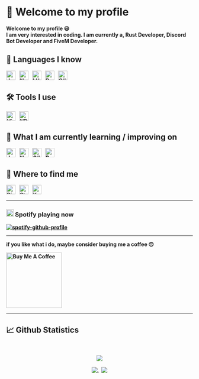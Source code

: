 # 👋 Welcome to my profile

<b> Welcome to my profile 😃 <br> I am very interested in coding. I am currently a, Rust Developer, Discord Bot Developer and FiveM Developer. 

[Wuuuuuuuuuut]: https://github.com/Wuuuuuuuuuut

## 📙 Languages I know
[<img src="https://img.shields.io/badge/JavaScript-282C34?logo=javascript&logoColor=F7DF1E" alt="JavaScript logo" title="JavaScript" height="25" />][Wuuuuuuuuuut]
&nbsp;
[<img src="https://img.shields.io/badge/Node.js-282C34?logo=node.js&logoColor=339933" alt="Node.js logo" title="Node.js" height="25" />][Wuuuuuuuuuut]
&nbsp;
[<img src="https://img.shields.io/badge/LUA-282C34?logo=LUA&logoColor=000080" alt="LUA logo" title="LUA" height="25" />][Wuuuuuuuuuut]
&nbsp;
[<img src="https://img.shields.io/badge/Python-282C34?logo=python&logoColor=ffd040" alt="Python logo" title="Python" height="25" />][Wuuuuuuuuuut]
&nbsp;
[<img src="https://img.shields.io/badge/CSharp-282C34?logo=Csharp&logoColor=1e9e25" alt="C# logo" title="C#" height="25" />][Wuuuuuuuuuut]
  
## 🛠 Tools I use
[<img src="https://img.shields.io/badge/VS%20Code-282C34?logo=visual-studio-code&logoColor=007ACC" alt="Visual Studio Code logo" title="Visual Studio Code" height="25" />][Wuuuuuuuuuut]
&nbsp;
[<img src="https://img.shields.io/badge/NPM-282C34?logo=npm" alt="NPM" title="NPM" height="25" />][Wuuuuuuuuuut]
  
## 📖 What I am currently learning / improving on
[<img src="https://img.shields.io/badge/JavaScript-282C34?logo=javascript&logoColor=F7DF1E" alt="JavaScript logo" title="JavaScript" height="25" />][Wuuuuuuuuuut]
&nbsp;
[<img src="https://img.shields.io/badge/Node.js-282C34?logo=node.js&logoColor=339933" alt="Node.js logo" title="Node.js" height="25" />][Wuuuuuuuuuut]
&nbsp;
[<img src="https://img.shields.io/badge/CSharp-282C34?logo=Csharp&logoColor=1e9e25" alt="C# logo" title="C#" height="25" />][Wuuuuuuuuuut]
&nbsp;
[<img src="https://img.shields.io/badge/Python-282C34?logo=python&logoColor=ffd040" alt="Python logo" title="Python" height="25" />][Wuuuuuuuuuut]
  
## 🔎 Where to find me

[Discord]: https://discord.com/users/422042586610663425

[Steam]: https://steamcommunity.com/profiles/76561198432052738

[Youtube]: https://www.youtube.com/channel/UCKdkeHXkFtxNZuzX9eqHdTg

[<img src="https://img.shields.io/badge/Discord-282C34?logo=Discord&logoColor=5865f2" alt="Discord logo" title="LUA" height="25" />][Discord]
&nbsp;
[<img src="https://img.shields.io/badge/Steam-282C34?logo=Steam&logoColor=000000" alt="Steam logo" title="HTML5" height="25" />][Steam]
&nbsp;
[<img src="https://img.shields.io/badge/Youtube-282C34?logo=Youtube&logoColor=ff0000" alt="Youtube logo" title="CSS3" height="25" />][Youtube]

---  
### <img alt="Spotify" src="https://upload.wikimedia.org/wikipedia/commons/thumb/1/19/Spotify_logo_without_text.svg/2048px-Spotify_logo_without_text.svg.png" width="20" height="20"/> Spotify playing now
[![spotify-github-profile](https://spotify-github-profile.vercel.app/api/view?uid=21mbioes2o6lve2utimd4hpka&cover_image=true&theme=default&show_offline=false&background_color=121212&interchange=false)](https://spotify-github-profile.vercel.app/api/view?uid=21mbioes2o6lve2utimd4hpka&redirect=true)
  
---  
  
if you like what i do, maybe consider buying me a coffee 🙃

<a href="https://www.buymeacoffee.com/WuttyJ" target="_blank"><img src="https://cdn.buymeacoffee.com/buttons/v2/default-red.png" alt="Buy Me A Coffee" width="150" ></a>  
 
  
---
  
## 📈 Github Statistics
<br/>
   <p align="center">
     <img alig src="https://github-profile-trophy.vercel.app/?username=Wuuuuuuuuuut&column=7&theme=onedark&column=3&margin-w=15&margin-h=15"/>
  </p>
  <div align="center"> 
     <a href="">
      <img align="center" src="https://github-readme-stats-sigma-five.vercel.app/api?username=Wuuuuuuuuuut&show_icons=true&include_all_commits=true&count_private=true&theme=react&line_height=40" />
    </a>
    &nbsp;
    <a href="">
      <img align="center" src="https://github-readme-stats.vercel.app/api/top-langs/?username=Wuuuuuuuuuut&theme=react&line_height=40&hide=css"/>
    </a>
</div

